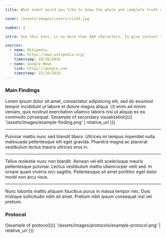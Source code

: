 ```yaml
---
title: What event would you like to know the whole and complete truth about?

cover: /assets/images/covers/viz03.jpg

number: 3

intro: Use this text, in no more than 400 characters, to give context to the research question. Explain what drove you to explore this subject, platform or method and the overall goal that you want to achieve. Did it highlight unexpected results? Did it show unseen inner workings of your research?

sources:
  - name: Wikipedia
    link: https://www.wikipedia.org/
    timestamp: 28/10/2019
  - name: Google News
    link: https://google.com
    timestamp: 22/10/2019
---
```


### Main Findings
Lorem ipsum dolor sit amet, consectetur adipisicing elit, sed do eiusmod tempor incididunt ut labore et dolore magna aliqua. Ut enim ad minim veniam, quis nostrud exercitation ullamco laboris nisi ut aliquip ex ea commodo consequat.
![example of secondary visualization]({{ '/assets/images/example-finding.png' | relative_url }})

***

Pulvinar mattis nunc sed blandit libero. Ultrices mi tempus imperdiet nulla malesuada pellentesque elit eget gravida. Pharetra magna ac placerat vestibulum lectus mauris ultrices eros in.

***

Tellus molestie nunc non blandit. Aenean vel elit scelerisque mauris pellentesque pulvinar. Lectus vestibulum mattis ullamcorper velit sed. In ornare quam viverra orci sagittis. Pellentesque sit amet porttitor eget dolor morbi non arcu risus.

***

Nunc lobortis mattis aliquam faucibus purus in massa tempor nec. Duis tristique sollicitudin nibh sit amet. Pretium nibh ipsum consequat nisl vel pretium.

### Protocol

![example of protocol]({{ '/assets/images/protocols/example-protocol.png' | relative_url }})
